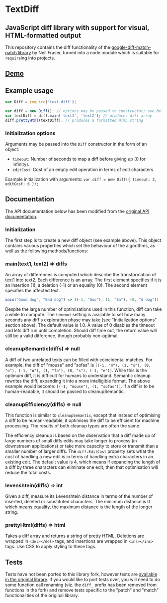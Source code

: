 # TextDiff
## JavaScript diff library with support for visual, HTML-formatted output

This repository contains the diff functionality of the [google-diff-match-patch library](http://code.google.com/p/google-diff-match-patch/) by Neil Fraser, turned into a node module which is suitable for `require`ing into projects.

## [Demo](http://neil.fraser.name/software/diff_match_patch/svn/trunk/demos/demo_diff.html)

## Example usage

```javascript
var Diff = require('text-diff');

var diff = new Diff(); // options may be passed to constructor; see below
var textDiff = diff.main('text1', 'text2'); // produces diff array
diff.prettyHtml(textDiff); // produces a formatted HTML string

```

### Initialization options

Arguments may be passed into the `Diff` constructor in the form of an object:

- `timeout`: Number of seconds to map a diff before giving up (0 for infinity).
- `editCost`: Cost of an empty edit operation in terms of edit characters.

Example initialization with arguments: `var diff = new Diff({ timeout: 2, editCost: 6 });`

## Documentation

The API documentation below has been modified from the [original API documentation](https://code.google.com/p/google-diff-match-patch/wiki/API).

### Initialization

The first step is to create a new diff object (see example above). This object contains various properties which set the behaviour of the algorithms, as well as the following methods/functions:

### main(text1, text2) => diffs

An array of differences is computed which describe the transformation of text1 into text2. Each difference is an array.  The first element specifies if it is an insertion (1), a deletion (-1) or an equality (0). The second element specifies the affected text.

```javascript
main("Good dog", "Bad dog") => [(-1, "Goo"), (1, "Ba"), (0, "d dog")]
```

Despite the large number of optimisations used in this function, diff can take a while to compute. The `timeout` setting is available to set how many seconds any diff's exploration phase may take (see "Initialization options" section above). The default value is 1.0. A value of 0 disables the timeout and lets diff run until completion. Should diff time out, the return value will still be a valid difference, though probably non-optimal.

### cleanupSemantic(diffs) => null

A diff of two unrelated texts can be filled with coincidental matches. For example, the diff of "mouse" and "sofas" is `[(-1, "m"), (1, "s"), (0, "o"), (-1, "u"), (1, "fa"), (0, "s"), (-1, "e")]`. While this is the optimum diff, it is difficult for humans to understand. Semantic cleanup rewrites the diff, expanding it into a more intelligible format. The above example would become: `[(-1, "mouse"), (1, "sofas")]`. If a diff is to be human-readable, it should be passed to cleanupSemantic.

### cleanupEfficiency(diffs) => null

This function is similar to `cleanupSemantic`, except that instead of optimising a diff to be human-readable, it optimises the diff to be efficient for machine processing. The results of both cleanup types are often the same.

The efficiency cleanup is based on the observation that a diff made up of large numbers of small diffs edits may take longer to process (in downstream applications) or take more capacity to store or transmit than a smaller number of larger diffs. The `diff.EditCost` property sets what the cost of handling a new edit is in terms of handling extra characters in an existing edit. The default value is 4, which means if expanding the length of a diff by three characters can eliminate one edit, then that optimisation will reduce the total costs.

### levenshtein(diffs) => int

Given a diff, measure its Levenshtein distance in terms of the number of inserted, deleted or substituted characters. The minimum distance is 0 which means equality, the maximum distance is the length of the longer string.

### prettyHtml(diffs) => html

Takes a diff array and returns a string of pretty HTML. Deletions are wrapped in `<del></del>` tags, and insertions are wrapped in `<ins></ins>` tags. Use CSS to apply styling to these tags.

## Tests

Tests have not been ported to this library fork, however tests are [available in the original library](https://github.com/liddiard/google-diff-match-patch/tree/master/javascript). If you would like to port tests over, you will need to do some function call renaming (viz. the `diff_` prefix has been removed from functions in the fork) and remove tests specific to the "patch" and "match" functionalities of the original library.
